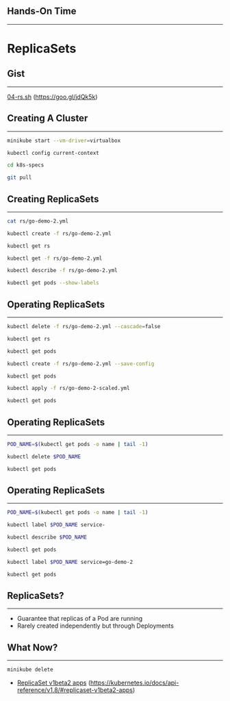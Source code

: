 ## Hands-On Time

---

# ReplicaSets


## Gist

---

[04-rs.sh](https://gist.github.com/f6588da3d1c8a82100a81709295d4a93) (https://goo.gl/jdQk5k)


## Creating A Cluster

---

```bash
minikube start --vm-driver=virtualbox

kubectl config current-context

cd k8s-specs

git pull
```


## Creating ReplicaSets

---

```bash
cat rs/go-demo-2.yml

kubectl create -f rs/go-demo-2.yml

kubectl get rs

kubectl get -f rs/go-demo-2.yml

kubectl describe -f rs/go-demo-2.yml

kubectl get pods --show-labels
```


<!-- .slide: data-background="img/rs-two-replicas.png" data-background-size="contain" -->


<!-- .slide: data-background="img/seq_pod_ch04.png" data-background-size="contain" -->


<!-- .slide: data-background="img/rs.png" data-background-size="contain" -->


## Operating ReplicaSets

---

```bash
kubectl delete -f rs/go-demo-2.yml --cascade=false

kubectl get rs

kubectl get pods

kubectl create -f rs/go-demo-2.yml --save-config

kubectl get pods

kubectl apply -f rs/go-demo-2-scaled.yml

kubectl get pods
```


## Operating ReplicaSets

---

```bash
POD_NAME=$(kubectl get pods -o name | tail -1)

kubectl delete $POD_NAME

kubectl get pods
```


## Operating ReplicaSets

---

```bash
POD_NAME=$(kubectl get pods -o name | tail -1)

kubectl label $POD_NAME service-

kubectl describe $POD_NAME

kubectl get pods

kubectl label $POD_NAME service=go-demo-2

kubectl get pods
```


## ReplicaSets?

---

* Guarantee that replicas of a Pod are running<!-- .element: class="fragment" -->
* Rarely created independently but through Deployments<!-- .element: class="fragment" -->


<!-- .slide: data-background="img/rs-components.png" data-background-size="contain" -->


## What Now?

---

```bash
minikube delete
```

* [ReplicaSet v1beta2 apps](https://kubernetes.io/docs/api-reference/v1.8/#replicaset-v1beta2-apps) (https://kubernetes.io/docs/api-reference/v1.8/#replicaset-v1beta2-apps)
